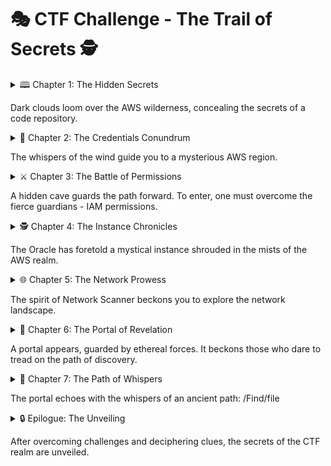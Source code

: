 
# 🎭 CTF Challenge - The Trail of Secrets 🕵️

<details>
  <summary> 🕮 Chapter 1: The Hidden Secrets

  Dark clouds loom over the AWS wilderness, concealing the secrets of a code repository.</summary>
  ```
  "Unveil the secrets buried in the GitHub. A journey through time may reveal the key to unlock the gates of knowledge."
  ```
</details>

<details>
  <summary> 🧭 Chapter 2: The Credentials Conundrum

  The whispers of the wind guide you to a mysterious AWS region.</summary>
  ```
  "Navigate through the AWS wilderness. Only those who wield the sacred AWS credentials can venture further."
```
</details>

<details>
  <summary> ⚔️ Chapter 3: The Battle of Permissions

  A hidden cave guards the path forward. To enter, one must overcome the fierce guardians - IAM permissions.</summary>
  ```
  "Brave warrior, don the armor of perseverance. Conquer the IAM guardians and unveil the secrets within."
```
</details>

<details>
  <summary> 🕵️ Chapter 4: The Instance Chronicles

  The Oracle has foretold a mystical instance shrouded in the mists of the AWS realm.</summary>
  ```
  "Invoke the power of 'Describe' to reveal the hidden instance. Seek the clues it guards."
```
</details>

<details>
  <summary> 🌐 Chapter 5: The Network Prowess

  The spirit of Network Scanner beckons you to explore the network landscape.</summary>
  ```
  "Harness the powers of "N***" to unveil the unseen. Discover the hidden that lies in the shadows."
```
</details>

<details>
  <summary> 🚪 Chapter 6: The Portal of Revelation

  A portal appears, guarded by ethereal forces. It beckons those who dare to tread on the path of discovery.</summary>
  ```
  "Venture to the IP:Port is already revealed. Seek the ancient knowledge hidden behind the portal at /Find."
```
</details>

<details>
  <summary> 📜 Chapter 7: The Path of Whispers

  The portal echoes with the whispers of an ancient path: /Find/file</summary>
  ```
  "Embark on the final leg of the journey. Decode the cryptic messages within /Find/file?file_path to reveal the coveted secrets."
```
</details>

<details>
  <summary> 🔒 Epilogue: The Unveiling

  After overcoming challenges and deciphering clues, the secrets of the CTF realm are unveiled.</summary>
  ```
  "Congratulations, seeker of knowledge! You have successfully unraveled the secrets hidden within the AWS wilderness. Until we meet again on the next adventure!"
```
</details>
